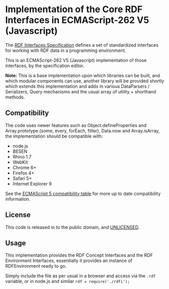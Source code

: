 # Implementation of the Core RDF Interfaces in ECMAScript-262 V5 (Javascript) #

The [RDF Interfaces Specification](http://www.w3.org/2010/02/rdfa/sources/rdf-interfaces/) defines a set of standardized interfaces for working with RDF data in a programming environment.

This is an ECMAScript-262 V5 (Javascript) implementation of those interfaces, by the specification editor.

**Note:** This is a base implementation upon which libraries can be built, and which modular components can use, another library will be provided shortly which extends this implementation and adds in various DataParsers / Serializers, Query mechanisms and the usual array of utility + shorthand methods.

## Compatibility ##

The code uses newer features such as Object.defineProperties and Array.prototype.(some, every, forEach, filter), Data.now and Array.isArray, the implementation should be compatible with:

-  node.js
-  BESEN
-  Rhino 1.7
-  WebKit
-  Chrome 6+
-  Firefox 4+
-  Safari 5+
-  Internet Explorer 9
 
See the [ECMAScript 5 compatibility table](http://kangax.github.com/es5-compat-table/) for more up to date compatibility information.
 
## License ##
 
This code is released in to the public domain, and [UNLICENSED](http://unlicense.org/).
 
## Usage ##
 
This implementation provides the RDF Concept Interfaces and the RDF Environment Interfaces, essentially it provides an instance of RDFEnvironment ready to go.
 
Simply include the file as per usual in a browser and access via the `.rdf` variable, or in node.js and similar `rdf = require('./rdfi');`
 
 